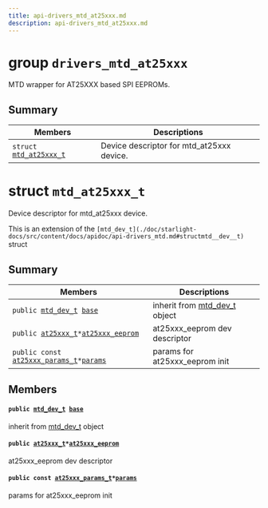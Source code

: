 ```yaml
---
title: api-drivers_mtd_at25xxx.md
description: api-drivers_mtd_at25xxx.md
---
```

# group `drivers_mtd_at25xxx` 

MTD wrapper for AT25XXX based SPI EEPROMs.

## Summary

 Members                        | Descriptions                                
--------------------------------|---------------------------------------------
`struct `[`mtd_at25xxx_t`](#structmtd__at25xxx__t) | Device descriptor for mtd_at25xxx device.

# struct `mtd_at25xxx_t` 

Device descriptor for mtd_at25xxx device.

This is an extension of the `[mtd_dev_t](./doc/starlight-docs/src/content/docs/apidoc/api-drivers_mtd.md#structmtd__dev__t)` struct

## Summary

 Members                        | Descriptions                                
--------------------------------|---------------------------------------------
`public `[`mtd_dev_t`](./doc/starlight-docs/src/content/docs/apidoc/api-drivers_mtd.md#structmtd__dev__t)` `[`base`](#structmtd__at25xxx__t_1a6748ea19fd16398bcb45bbf06cf72338) | inherit from [mtd_dev_t](./doc/starlight-docs/src/content/docs/apidoc/api-drivers_mtd.md#structmtd__dev__t) object
`public `[`at25xxx_t`](./doc/starlight-docs/src/content/docs/apidoc/api-undefined.md#structat25xxx__t)` * `[`at25xxx_eeprom`](#structmtd__at25xxx__t_1ab547eed0515f6ef50d537f4245d05c2e) | at25xxx_eeprom dev descriptor
`public const `[`at25xxx_params_t`](./doc/starlight-docs/src/content/docs/apidoc/api-undefined.md#structat25xxx__params__t)` * `[`params`](#structmtd__at25xxx__t_1a0b8c5e3c5919fad48b31a0b19a296ccc) | params for at25xxx_eeprom init

## Members

#### `public `[`mtd_dev_t`](./doc/starlight-docs/src/content/docs/apidoc/api-drivers_mtd.md#structmtd__dev__t)` `[`base`](#structmtd__at25xxx__t_1a6748ea19fd16398bcb45bbf06cf72338) 

inherit from [mtd_dev_t](./doc/starlight-docs/src/content/docs/apidoc/api-drivers_mtd.md#structmtd__dev__t) object

#### `public `[`at25xxx_t`](./doc/starlight-docs/src/content/docs/apidoc/api-undefined.md#structat25xxx__t)` * `[`at25xxx_eeprom`](#structmtd__at25xxx__t_1ab547eed0515f6ef50d537f4245d05c2e) 

at25xxx_eeprom dev descriptor

#### `public const `[`at25xxx_params_t`](./doc/starlight-docs/src/content/docs/apidoc/api-undefined.md#structat25xxx__params__t)` * `[`params`](#structmtd__at25xxx__t_1a0b8c5e3c5919fad48b31a0b19a296ccc) 

params for at25xxx_eeprom init

